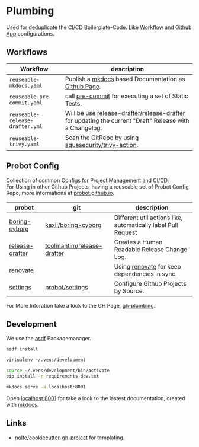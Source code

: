 # Plumbing

<!--intro-start-->
Used for deduplicate the CI/CD Boilerplate-Code. Like [Workflow](https://docs.github.com/en/actions) and [Github App](https://docs.github.com/en/developers/apps/getting-started-with-apps/about-apps) configurations.
<!--intro-end-->

## Workflows

<!--td-workflows-start-->
| Workflow                            | description                                                                                                                                                  |
|-------------------------------------|--------------------------------------------------------------------------------------------------------------------------------------------------------------|
| ```reuseable-mkdocs.yaml```         | Publish a [mkdocs](https://www.mkdocs.org/) based Documentation as [Github Page](https://pages.github.com/).                                                 |
| ```reuseable-pre-commit.yaml```     | call [pre-commit](https://pre-commit.com/) for executing a set of Static Tests.                                                                              |
| ```reuseable-release-drafter.yml``` | Will be use [release-drafter/release-drafter](https://github.com/release-drafter/release-drafter) for updating the current "Draft" Release with a Changelog. |
| ```reuseable-trivy.yaml```          | Scan the GitRepo by using [aquasecurity/trivy-action](https://github.com/aquasecurity/trivy-action).                                                         |
<!--td-workflows-end-->

## Probot Config

<!--probot-intro-start-->
Collection of common Configs for Project Management and CI/CD.  
For Using in other Github Projects, having a reuseable set of Probot Config Repo, more informations at [probot.github.io](https://probot.github.io/docs/best-practices/#configuration).
<!--probot-intro-end-->

<!--td-probot-apps-start-->
| probot                                                            | git                                                                         | description                                                                                                         |
|-------------------------------------------------------------------|-----------------------------------------------------------------------------|---------------------------------------------------------------------------------------------------------------------|
| [boring-cyborg](https://probot.github.io/apps/boring-cyborg/)     | [kaxil/boring-cyborg](https://github.com/kaxil/boring-cyborg)               | Different util actions like, automatically label Pull Request                                                       |
| [release-drafter](https://probot.github.io/apps/release-drafter/) | [toolmantim/release-drafter](https://github.com/toolmantim/release-drafter) | Creates a Human Readable Release Change Log.                                                                        |
| [renovate](https://github.com/apps/renovate)                      |                                                                             | Using [renovate](https://www.whitesourcesoftware.com/free-developer-tools/renovate/) for keep dependencies in sync. |
| [settings](https://probot.github.io/apps/settings/)               | [probot/settings](https://github.com/probot/settings)                       | Configure Github Projects by Source.                                                                                |
<!--td-probot-apps-end-->

For More Inforation take a look to the GH Page, [gh-plumbing](http://nolte.github.io/gh-plumbing).

## Development

<!--development-intro-start-->
We use the [asdf](https://asdf-vm.com/) Packagemanager.


```sh
asdf install

virtualenv ~/.vens/development

source ~/.vens/development/bin/activate
pip install -r requirements-dev.txt

mkdocs serve -a localhost:8001
```

Open [localhost:8001](http://localhost:8001/) for take a look to the lastest documentation, created with [mkdocs](https://www.mkdocs.org/).
<!--development-intro-end-->

## Links

* [nolte/cookiecutter-gh-project](https://github.com/nolte/cookiecutter-gh-project) for templating.
